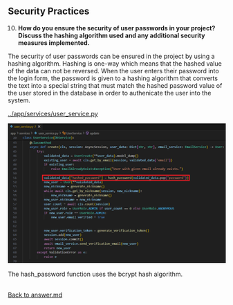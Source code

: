 ## Security Practices

10. **How do you ensure the security of user passwords in your project? Discuss the hashing algorithm used and any additional security measures implemented.**
<p>

The security of user passwords can be ensured in the project by using a hashing algorithm. Hashing is one-way which means that the hashed value of the data can not be reversed. When the user enters their password into the login form, the password is given to a hashing algorithm that converts the text into a special string that must match the hashed password value of the user stored in the database in order to authenicate the user into the system.
<p>

[../app/services/user_service.py](../app/services/user_service.py)

![user_service_hash.png](../screenshots/homework02/10/user_service_hash.png)

The hash_password function uses the bcrypt hash algorithm.
<p>

<br>[Back to answer.md](../answer.md)
